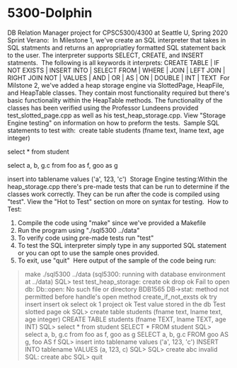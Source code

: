 # 5300-Dolphin
DB Relation Manager project for CPSC5300/4300 at Seattle U, Spring 2020
​
Sprint Verano:
​
In Milestone 1, we've create an SQL interpreter that takes in SQL statments and returns an appropriatley formatted SQL statement back to the user. 
The interpreter supports SELECT, CREATE, and INSERT statments. 
​
The following is all keywords it interprets:
CREATE TABLE | IF NOT EXISTS | INSERT INTO | SELECT
FROM | WHERE | JOIN | LEFT JOIN | RIGHT JOIN
NOT | VALUES | AND | OR | AS | ON | DOUBLE | INT | TEXT
​
For Milstone 2, we've added a heap storage engine via SlottedPage, HeapFile, and HeapTable classes. They contain most functionality required but there's basic functionality within the HeapTable methods. The functionality
of the classes has been verified using the Professor Lundeens provided test_slotted_page.cpp as well as his test_heap_storage.cpp. View "Storage Engine testing" on information on how to preform the tests.
​
Sample SQL statements to test with:
​
create table students (fname text, lname text, age integer)

select * from student

select a, b, g.c from foo as f, goo as g

insert into tablename values ('a', 123, 'c')
​
Storage Engine testing:
​
Within the heap_storage.cpp there's pre-made tests that can be run to determine if the classes work correctly.
They can be run after the code is compiled using "test". View the "Hot to Test" section on more on syntax for testing.
​
How to Test:
​
1. Compile the code using "make" since we've provided a Makefile
2. Run the program using "./sql5300 ../data"
3. To verify code using pre-made tests run "test"
4. To test the SQL interpreter simply type in any supported SQL
   statement or you can opt to use the sample ones provided.
5. To exit, use "quit"
​
Here output of the sample of the code being run:
​
>
> make
> ./sql5300 ../data
(sql5300: running with database environment at ../data)
SQL> test
test_heap_storage: create ok
drop ok
Fail to open db: Db::open: No such file or directory
BDB1565 DB->stat: method not permitted before handle's open method
create_if_not_exsts ok
try insert
insert ok
select ok 1
project ok
Test value stored in the db
Test slotted page
ok
SQL> create table students (fname text, lname text, age integer)
CREATE TABLE students (fname TEXT, lname TEXT, age INT)
SQL> select * from student
SELECT * FROM student
SQL> select a, b, g.c from foo as f, goo as g
SELECT a, b, g.c FROM goo AS g, foo AS f
SQL> insert into tablename values ('a', 123, 'c')
INSERT INTO tablename VALUES (a, 123, c) 
SQL>
SQL> create abc
invalid SQL: create abc
SQL> quit
> 
>